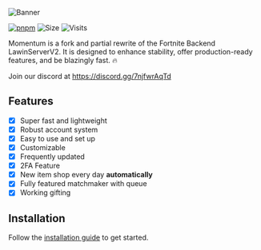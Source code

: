 ![Banner](https://i.ibb.co/bgZWZT0/B07-DF3-FC-D2-E7-4-AD5-9935-04-C441-BDFEBD.png)

[![pnpm](https://img.shields.io/badge/maintained%20with-pnpm-cc00ff.svg?style=for-the-badge&logo=pnpm)](https://pnpm.io/) 
![Size](https://img.shields.io/github/repo-size/Nexus-FN/Momentum?label=Size&style=for-the-badge)
![Visits](https://komarev.com/ghpvc/?username=Nexus-FN&style=for-the-badge)

Momentum is a fork and partial rewrite of the Fortnite Backend LawinServerV2. It is designed to enhance stability, offer production-ready features, and be blazingly fast. 🔥

Join our discord at https://discord.gg/7njfwrAqTd

## Features

- [x] Super fast and lightweight
- [x] Robust account system
- [x] Easy to use and set up
- [x] Customizable
- [x] Frequently updated
- [x] 2FA Feature
- [x] New item shop every day **automatically**
- [x] Fully featured matchmaker with queue
- [x] Working gifting

## Installation

Follow the [installation guide](https://docs.nexusfn.net) to get started.
